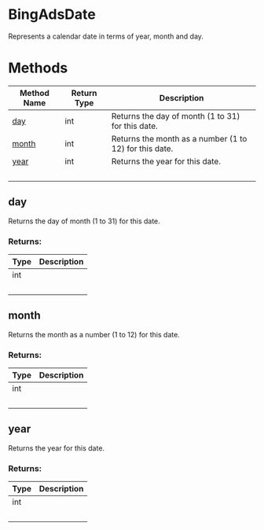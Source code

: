 # BingAdsDate
Represents a calendar date in terms of year, month and day.

# Methods
|Method Name|Return Type|Description|
|-|-|-
[day](#day)|int|Returns the day of month (1 to 31) for this date.<br />
[month](#month)|int|Returns the month as a number (1 to 12) for this date.<br />
[year](#year)|int|Returns the year for this date.<br />
&nbsp;|&nbsp;|&nbsp;

## <a name="day"></a>day
Returns the day of month (1 to 31) for this date.

### Returns:
|Type|Description|
|-|-
int|
&nbsp;|&nbsp;
## <a name="month"></a>month
Returns the month as a number (1 to 12) for this date.

### Returns:
|Type|Description|
|-|-
int|
&nbsp;|&nbsp;
## <a name="year"></a>year
Returns the year for this date.

### Returns:
|Type|Description|
|-|-
int|
&nbsp;|&nbsp;
